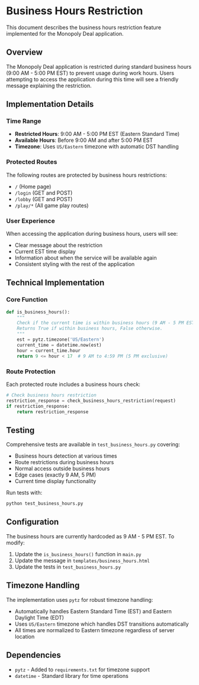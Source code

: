 # Business Hours Restriction

This document describes the business hours restriction feature implemented for the Monopoly Deal application.

## Overview

The Monopoly Deal application is restricted during standard business hours (9:00 AM - 5:00 PM EST) to prevent usage during work hours. Users attempting to access the application during this time will see a friendly message explaining the restriction.

## Implementation Details

### Time Range
- **Restricted Hours**: 9:00 AM - 5:00 PM EST (Eastern Standard Time)
- **Available Hours**: Before 9:00 AM and after 5:00 PM EST
- **Timezone**: Uses `US/Eastern` timezone with automatic DST handling

### Protected Routes
The following routes are protected by business hours restrictions:
- `/` (Home page)
- `/login` (GET and POST)
- `/lobby` (GET and POST) 
- `/play/*` (All game play routes)

### User Experience
When accessing the application during business hours, users will see:
- Clear message about the restriction
- Current EST time display
- Information about when the service will be available again
- Consistent styling with the rest of the application

## Technical Implementation

### Core Function
```python
def is_business_hours():
    """
    Check if the current time is within business hours (9 AM - 5 PM EST).
    Returns True if within business hours, False otherwise.
    """
    est = pytz.timezone('US/Eastern')
    current_time = datetime.now(est)
    hour = current_time.hour
    return 9 <= hour < 17  # 9 AM to 4:59 PM (5 PM exclusive)
```

### Route Protection
Each protected route includes a business hours check:
```python
# Check business hours restriction
restriction_response = check_business_hours_restriction(request)
if restriction_response:
    return restriction_response
```

## Testing

Comprehensive tests are available in `test_business_hours.py` covering:
- Business hours detection at various times
- Route restrictions during business hours
- Normal access outside business hours
- Edge cases (exactly 9 AM, 5 PM)
- Current time display functionality

Run tests with:
```bash
python test_business_hours.py
```

## Configuration

The business hours are currently hardcoded as 9 AM - 5 PM EST. To modify:
1. Update the `is_business_hours()` function in `main.py`
2. Update the message in `templates/business_hours.html`
3. Update the tests in `test_business_hours.py`

## Timezone Handling

The implementation uses `pytz` for robust timezone handling:
- Automatically handles Eastern Standard Time (EST) and Eastern Daylight Time (EDT)
- Uses `US/Eastern` timezone which handles DST transitions automatically
- All times are normalized to Eastern timezone regardless of server location

## Dependencies

- `pytz` - Added to `requirements.txt` for timezone support
- `datetime` - Standard library for time operations